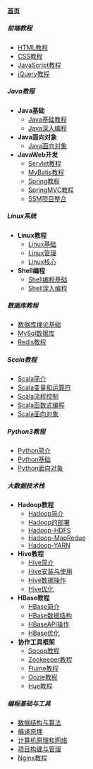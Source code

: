 #### [首页](?file=home-首页)

##### 前端教程

- [HTML教程](?file=01-前端教程/001-HTML教程 "HTML教程")
- [CSS教程](?file=01-前端教程/002-CSS教程 "CSS教程")
- [JavaScript教程](?file=01-前端教程/003-JavaScript教程 "JavaScript教程")
- [jQuery教程](?file=01-前端教程/004-jQuery教程 "jQuery教程")

##### Java教程

- **Java基础**
	- [Java基础教程](?file=02-Java教程/01-Java基础/001-Java基础教程 "Java基础教程")
	- [Java深入编程](?file=02-Java教程/01-Java基础/002-Java深入编程 "Java深入编程")
- **Java面向对象**
	- [Java面向对象](?file=02-Java教程/02-Java面向对象/001-Java面向对象 "Java面向对象")
- **JavaWeb开发**
	- [Servlet教程](?file=02-Java教程/03-JavaWeb开发/001-Servlet教程 "Servlet教程")
	- [MyBatis教程](?file=02-Java教程/03-JavaWeb开发/002-MyBatis教程 "MyBatis教程")
	- [Spring教程](?file=02-Java教程/03-JavaWeb开发/003-Spring教程 "Spring教程")
	- [SpringMVC教程](?file=02-Java教程/03-JavaWeb开发/004-SpringMVC教程 "SpringMVC教程")
	- [SSM项目整合](?file=02-Java教程/03-JavaWeb开发/005-SSM项目整合 "SSM项目整合")

##### Linux系统

- **Linux教程**
	- [Linux基础](?file=03-Linux系统/01-Linux教程/001-Linux基础 "Linux基础")
	- [Linux管理](?file=03-Linux系统/01-Linux教程/002-Linux管理 "Linux管理")
	- [Linux核心](?file=03-Linux系统/01-Linux教程/003-Linux核心 "Linux核心")
- **Shell编程**
	- [Shell编程基础](?file=03-Linux系统/02-Shell编程/001-Shell编程基础 "Shell编程基础")
	- [Shell深入编程](?file=03-Linux系统/02-Shell编程/002-Shell深入编程 "Shell深入编程")

##### 数据库教程
- [数据库理论基础](?file=04-数据库教程/001-数据库理论基础 "数据库理论基础")
- [MySql数据库](?file=04-数据库教程/002-MySql数据库 "MySql数据库")
- [Redis教程](?file=04-数据库教程/003-Redis教程 "Redis教程")

##### Scala教程
- [Scala简介](?file=05-Scala教程/001-Scala简介 "Scala简介")
- [Scala变量和运算符](?file=05-Scala教程/002-Scala变量和运算符 "Scala变量和运算符")
- [Scala流程控制](?file=05-Scala教程/003-Scala流程控制 "Scala流程控制")
- [Scala函数式编程](?file=05-Scala教程/004-Scala函数式编程 "Scala函数式编程")
- [Scala面向对象](?file=05-Scala教程/005-Scala面向对象 "Scala面向对象")

##### Python3教程
- [Python简介](?file=06-Python3教程/001-Python简介 "Python简介")
- [Python基础](?file=06-Python3教程/002-Python基础 "Python基础")
- [Python面向对象](?file=06-Python3教程/003-Python面向对象 "Python面向对象")

##### 大数据技术栈
- **Hadoop教程**
	- [Hadoop简介](?file=07-大数据技术栈/01-Hadoop教程/001-Hadoop简介 "Hadoop简介")
	- [Hadoop的部署](?file=07-大数据技术栈/01-Hadoop教程/002-Hadoop的部署 "Hadoop的部署")
	- [Hadoop-HDFS](?file=07-大数据技术栈/01-Hadoop教程/004-Hadoop-HDFS "Hadoop-HDFS")
	- [Hadoop-MapRedue](?file=07-大数据技术栈/01-Hadoop教程/005-Hadoop-MapRedue "Hadoop-MapRedue")
	- [Hadoop-YARN](?file=07-大数据技术栈/01-Hadoop教程/006-Hadoop-YARN "Hadoop-YARN")
- **Hive教程**
	- [Hive简介](?file=07-大数据技术栈/02-Hive教程/001-Hive简介 "Hive简介")
	- [Hive安装与使用](?file=07-大数据技术栈/02-Hive教程/002-Hive安装与使用 "Hive安装与使用")		
	- [Hive数据操作](?file=07-大数据技术栈/02-Hive教程/003-Hive数据操作 "Hive数据操作")
	- [Hive优化](?file=07-大数据技术栈/02-Hive教程/004-Hive优化 "Hive优化")
- **HBase教程**
	- [HBase简介](?file=07-大数据技术栈/03-HBase教程/001-HBase简介 "HBase简介")
	- [HBase数据结构](?file=07-大数据技术栈/03-HBase教程/002-HBase数据结构 "HBase数据结构")
	- [HBaseAPI操作](?file=07-大数据技术栈/03-HBase教程/003-HBaseAPI操作 "HBaseAPI操作")
	- [HBase优化](?file=07-大数据技术栈/03-HBase教程/004-HBase优化 "HBase优化")
- **协作工具框架**
	- [Sqoop教程](?file=07-大数据技术栈/04-协作工具框架/001-Sqoop教程 "Sqoop教程")
	- [Zookeeper教程](?file=07-大数据技术栈/04-协作工具框架/002-Zookeeper教程 "Zookeeper教程")
	- [Flume教程](?file=07-大数据技术栈/04-协作工具框架/003-Flume教程 "Flume教程")
	- [Oozie教程](?file=07-大数据技术栈/04-协作工具框架/004-Oozie教程 "Oozie教程")
	- [Hue教程](?file=07-大数据技术栈/04-协作工具框架/005-Hue教程 "Hue教程")

##### 编程基础与工具
- [数据结构与算法](?file=08-编程基础与工具/001-数据结构与算法 "数据结构与算法")
- [编译原理](?file=08-编程基础与工具/002-编译原理 "编译原理")
- [计算机原理和网络](?file=08-编程基础与工具/003-计算机原理和网络 "计算机原理和网络")
- [项目构建与管理](?file=08-编程基础与工具/004-项目构建与管理 "项目构建与管理")
- [Nginx教程](?file=08-编程基础与工具/005-Nginx教程 "Nginx教程")
